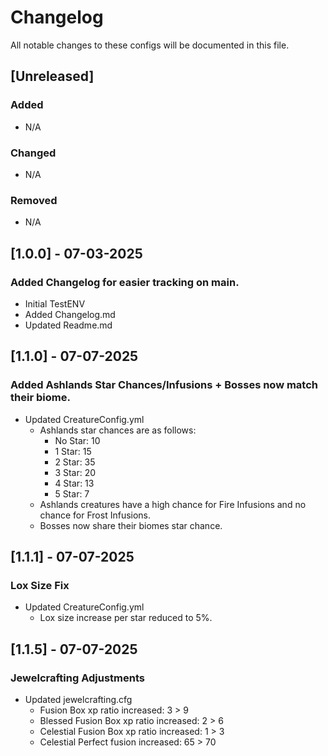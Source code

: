 # Changelog

All notable changes to these configs will be documented in this file.

## [Unreleased]

### Added

- N/A

### Changed

- N/A

### Removed

- N/A

## [1.0.0] - 07-03-2025
### Added Changelog for easier tracking on main.
- Initial TestENV
- Added Changelog.md
- Updated Readme.md

## [1.1.0] - 07-07-2025
### Added Ashlands Star Chances/Infusions + Bosses now match their biome.
- Updated CreatureConfig.yml
  - Ashlands star chances are as follows:
    - No Star: 10
    - 1 Star: 15
    - 2 Star: 35
    - 3 Star: 20
    - 4 Star: 13
    - 5 Star: 7
  - Ashlands creatures have a high chance for Fire Infusions and no chance for Frost Infusions.
  - Bosses now share their biomes star chance.

## [1.1.1] - 07-07-2025
### Lox Size Fix
- Updated CreatureConfig.yml
  - Lox size increase per star reduced to 5%.

## [1.1.5] - 07-07-2025
### Jewelcrafting Adjustments
- Updated jewelcrafting.cfg
  - Fusion Box xp ratio increased: 3 > 9
  - Blessed Fusion Box xp ratio increased: 2 > 6
  - Celestial Fusion Box xp ratio increased: 1 > 3
  - Celestial Perfect fusion increased: 65 > 70